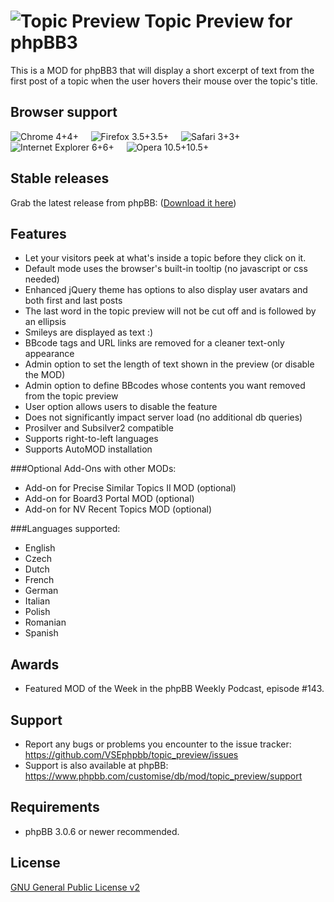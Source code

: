 ![Topic Preview](http://mattfriedman.me/forum/images/search.png "Topic Preview") Topic Preview for phpBB3
========================

This is a MOD for phpBB3 that will display a short excerpt of text from the first post of a topic when the user hovers their mouse over the topic's title. 

## Browser support
![Chrome 4+](http://mattfriedman.me/software/browsericons/chrome.png "Chrome 4+")4+ &nbsp;&nbsp;&nbsp;
![Firefox 3.5+](http://mattfriedman.me/software/browsericons/firefox.png "Firefox 3.5+")3.5+ &nbsp;&nbsp;&nbsp;
![Safari 3+](http://mattfriedman.me/software/browsericons/safari.png "Safari 3+")3+ &nbsp;&nbsp;&nbsp;
![Internet Explorer 6+](http://mattfriedman.me/software/browsericons/ie.png "Internet Explorer 6+")6+ &nbsp;&nbsp;&nbsp;
![Opera 10.5+](http://mattfriedman.me/software/browsericons/opera.png "Opera 10.5+")10.5+

## Stable releases
Grab the latest release from phpBB: ([Download it here](https://www.phpbb.com/customise/db/mod/topic_preview/)) 

Features
--------

* Let your visitors peek at what's inside a topic before they click on it.
* Default mode uses the browser's built-in tooltip (no javascript or css needed)
* Enhanced jQuery theme has options to also display user avatars and both first and last posts
* The last word in the topic preview will not be cut off and is followed by an ellipsis
* Smileys are displayed as text :)
* BBcode tags and URL links are removed for a cleaner text-only appearance
* Admin option to set the length of text shown in the preview (or disable the MOD)
* Admin option to define BBcodes whose contents you want removed from the topic preview
* User option allows users to disable the feature
* Does not significantly impact server load (no additional db queries)
* Prosilver and Subsilver2 compatible
* Supports right-to-left languages
* Supports AutoMOD installation

###Optional Add-Ons with other MODs:
* Add-on for Precise Similar Topics II MOD (optional)
* Add-on for Board3 Portal MOD (optional)
* Add-on for NV Recent Topics MOD (optional)

###Languages supported:
* English
* Czech
* Dutch
* French
* German
* Italian
* Polish
* Romanian
* Spanish

Awards
------

* Featured MOD of the Week in the phpBB Weekly Podcast, episode #143.

Support
-------

* Report any bugs or problems you encounter to the issue tracker: https://github.com/VSEphpbb/topic_preview/issues
* Support is also available at phpBB: https://www.phpbb.com/customise/db/mod/topic_preview/support

Requirements
------------

* phpBB 3.0.6 or newer recommended.

License
-------

[GNU General Public License v2](http://opensource.org/licenses/GPL-2.0)
